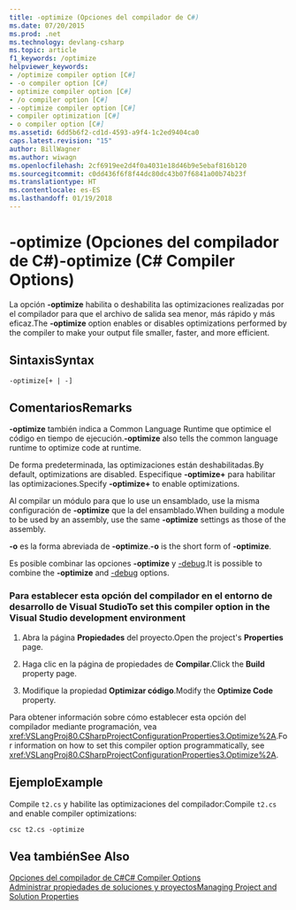 ```yaml
---
title: -optimize (Opciones del compilador de C#)
ms.date: 07/20/2015
ms.prod: .net
ms.technology: devlang-csharp
ms.topic: article
f1_keywords: /optimize
helpviewer_keywords:
- /optimize compiler option [C#]
- -o compiler option [C#]
- optimize compiler option [C#]
- /o compiler option [C#]
- -optimize compiler option [C#]
- compiler optimization [C#]
- o compiler option [C#]
ms.assetid: 6dd5b6f2-cd1d-4593-a9f4-1c2ed9404ca0
caps.latest.revision: "15"
author: BillWagner
ms.author: wiwagn
ms.openlocfilehash: 2cf6919ee2d4f0a4031e18d46b9e5ebaf816b120
ms.sourcegitcommit: c0dd436f6f8f44dc80dc43b07f6841a00b74b23f
ms.translationtype: HT
ms.contentlocale: es-ES
ms.lasthandoff: 01/19/2018
---
```

# <a name="-optimize-c-compiler-options"></a><span data-ttu-id="7d5d5-102">-optimize (Opciones del compilador de C#)</span><span class="sxs-lookup"><span data-stu-id="7d5d5-102">-optimize (C# Compiler Options)</span></span>
<span data-ttu-id="7d5d5-103">La opción **-optimize** habilita o deshabilita las optimizaciones realizadas por el compilador para que el archivo de salida sea menor, más rápido y más eficaz.</span><span class="sxs-lookup"><span data-stu-id="7d5d5-103">The **-optimize** option enables or disables optimizations performed by the compiler to make your output file smaller, faster, and more efficient.</span></span>  
  
## <a name="syntax"></a><span data-ttu-id="7d5d5-104">Sintaxis</span><span class="sxs-lookup"><span data-stu-id="7d5d5-104">Syntax</span></span>  
  
```console  
-optimize[+ | -]  
```  
  
## <a name="remarks"></a><span data-ttu-id="7d5d5-105">Comentarios</span><span class="sxs-lookup"><span data-stu-id="7d5d5-105">Remarks</span></span>  
 <span data-ttu-id="7d5d5-106">**-optimize** también indica a Common Language Runtime que optimice el código en tiempo de ejecución.</span><span class="sxs-lookup"><span data-stu-id="7d5d5-106">**-optimize** also tells the common language runtime to optimize code at runtime.</span></span>  
  
 <span data-ttu-id="7d5d5-107">De forma predeterminada, las optimizaciones están deshabilitadas.</span><span class="sxs-lookup"><span data-stu-id="7d5d5-107">By default, optimizations are disabled.</span></span> <span data-ttu-id="7d5d5-108">Especifique **-optimize+** para habilitar las optimizaciones.</span><span class="sxs-lookup"><span data-stu-id="7d5d5-108">Specify **-optimize+** to enable optimizations.</span></span>  
  
 <span data-ttu-id="7d5d5-109">Al compilar un módulo para que lo use un ensamblado, use la misma configuración de **-optimize** que la del ensamblado.</span><span class="sxs-lookup"><span data-stu-id="7d5d5-109">When building a module to be used by an assembly, use the same **-optimize** settings as those of the assembly.</span></span>  
  
 <span data-ttu-id="7d5d5-110">**-o** es la forma abreviada de **-optimize**.</span><span class="sxs-lookup"><span data-stu-id="7d5d5-110">**-o** is the short form of **-optimize**.</span></span>  
  
 <span data-ttu-id="7d5d5-111">Es posible combinar las opciones **-optimize** y [-debug](../../../csharp/language-reference/compiler-options/debug-compiler-option.md).</span><span class="sxs-lookup"><span data-stu-id="7d5d5-111">It is possible to combine the **-optimize** and [-debug](../../../csharp/language-reference/compiler-options/debug-compiler-option.md) options.</span></span>  
  
### <a name="to-set-this-compiler-option-in-the-visual-studio-development-environment"></a><span data-ttu-id="7d5d5-112">Para establecer esta opción del compilador en el entorno de desarrollo de Visual Studio</span><span class="sxs-lookup"><span data-stu-id="7d5d5-112">To set this compiler option in the Visual Studio development environment</span></span>  
  
1.  <span data-ttu-id="7d5d5-113">Abra la página **Propiedades** del proyecto.</span><span class="sxs-lookup"><span data-stu-id="7d5d5-113">Open the project's **Properties** page.</span></span>  
  
2.  <span data-ttu-id="7d5d5-114">Haga clic en la página de propiedades de **Compilar**.</span><span class="sxs-lookup"><span data-stu-id="7d5d5-114">Click the **Build** property page.</span></span>  
  
3.  <span data-ttu-id="7d5d5-115">Modifique la propiedad **Optimizar código**.</span><span class="sxs-lookup"><span data-stu-id="7d5d5-115">Modify the **Optimize Code** property.</span></span>  
  
 <span data-ttu-id="7d5d5-116">Para obtener información sobre cómo establecer esta opción del compilador mediante programación, vea <xref:VSLangProj80.CSharpProjectConfigurationProperties3.Optimize%2A>.</span><span class="sxs-lookup"><span data-stu-id="7d5d5-116">For information on how to set this compiler option programmatically, see <xref:VSLangProj80.CSharpProjectConfigurationProperties3.Optimize%2A>.</span></span>  
  
## <a name="example"></a><span data-ttu-id="7d5d5-117">Ejemplo</span><span class="sxs-lookup"><span data-stu-id="7d5d5-117">Example</span></span>  
 <span data-ttu-id="7d5d5-118">Compile `t2.cs` y habilite las optimizaciones del compilador:</span><span class="sxs-lookup"><span data-stu-id="7d5d5-118">Compile `t2.cs` and enable compiler optimizations:</span></span>  
  
```console  
csc t2.cs -optimize  
```  
  
## <a name="see-also"></a><span data-ttu-id="7d5d5-119">Vea también</span><span class="sxs-lookup"><span data-stu-id="7d5d5-119">See Also</span></span>  
 [<span data-ttu-id="7d5d5-120">Opciones del compilador de C#</span><span class="sxs-lookup"><span data-stu-id="7d5d5-120">C# Compiler Options</span></span>](../../../csharp/language-reference/compiler-options/index.md)  
 [<span data-ttu-id="7d5d5-121">Administrar propiedades de soluciones y proyectos</span><span class="sxs-lookup"><span data-stu-id="7d5d5-121">Managing Project and Solution Properties</span></span>](/visualstudio/ide/managing-project-and-solution-properties)
